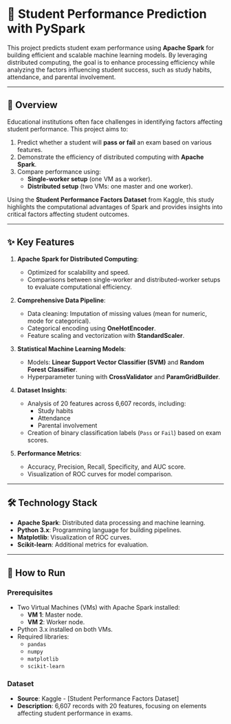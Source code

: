 # 🧠 Student Performance Prediction with PySpark

This project predicts student exam performance using **Apache Spark** for building efficient and scalable machine learning models. By leveraging distributed computing, the goal is to enhance processing efficiency while analyzing the factors influencing student success, such as study habits, attendance, and parental involvement.

---

## 📜 Overview

Educational institutions often face challenges in identifying factors affecting student performance. This project aims to:
1. Predict whether a student will **pass or fail** an exam based on various features.
2. Demonstrate the efficiency of distributed computing with **Apache Spark**.
3. Compare performance using:
   - **Single-worker setup** (one VM as a worker).
   - **Distributed setup** (two VMs: one master and one worker).

Using the **Student Performance Factors Dataset** from Kaggle, this study highlights the computational advantages of Spark and provides insights into critical factors affecting student outcomes.

---

## ✨ Key Features

1. **Apache Spark for Distributed Computing**:
   - Optimized for scalability and speed.
   - Comparisons between single-worker and distributed-worker setups to evaluate computational efficiency.

2. **Comprehensive Data Pipeline**:
   - Data cleaning: Imputation of missing values (mean for numeric, mode for categorical).
   - Categorical encoding using **OneHotEncoder**.
   - Feature scaling and vectorization with **StandardScaler**.

3. **Statistical Machine Learning Models**:
   - Models: **Linear Support Vector Classifier (SVM)** and **Random Forest Classifier**.
   - Hyperparameter tuning with **CrossValidator** and **ParamGridBuilder**.

4. **Dataset Insights**:
   - Analysis of 20 features across 6,607 records, including:
     - Study habits
     - Attendance
     - Parental involvement
   - Creation of binary classification labels (`Pass` or `Fail`) based on exam scores.

5. **Performance Metrics**:
   - Accuracy, Precision, Recall, Specificity, and AUC score.
   - Visualization of ROC curves for model comparison.

---

## 🛠 Technology Stack

- **Apache Spark**: Distributed data processing and machine learning.
- **Python 3.x**: Programming language for building pipelines.
- **Matplotlib**: Visualization of ROC curves.
- **Scikit-learn**: Additional metrics for evaluation.

---


## 🔧 How to Run

### Prerequisites
- Two Virtual Machines (VMs) with Apache Spark installed:
  - **VM 1**: Master node.
  - **VM 2**: Worker node.
- Python 3.x installed on both VMs.
- Required libraries:
  - `pandas`
  - `numpy`
  - `matplotlib`
  - `scikit-learn`

### Dataset
- **Source**: Kaggle - [Student Performance Factors Dataset]
- **Description**: 6,607 records with 20 features, focusing on elements affecting student performance in exams.


